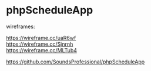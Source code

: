 # phpScheduleApp

wireframes:

https://wireframe.cc/uaR6wf<br/>
https://wireframe.cc/Sjnrnh<br/>
https://wireframe.cc/MLTub4<br/>

https://github.com/SoundsProfessional/phpScheduleApp


